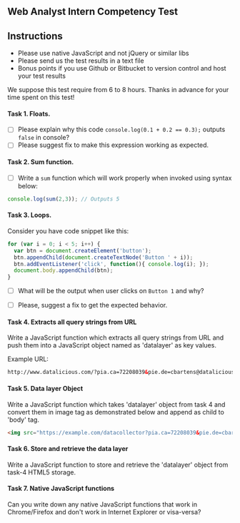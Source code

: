 ## Web Analyst Intern Competency Test

## Instructions

- Please use native JavaScript and not jQuery or similar libs
- Please send us the test results in a text file
- Bonus points if you use Github or Bitbucket to version control and host your test results

We suppose this test require from 6 to 8 hours. Thanks in advance for your time spent on this test! 

#### Task 1. Floats.

- [ ] Please explain why this code `console.log(0.1 + 0.2 == 0.3);` outputs `false` in console? 
- [ ] Please suggest fix to make this expression working as expected.

#### Task 2. Sum function.

- [ ] Write a `sum` function which will work properly when invoked using syntax below: 

```javascript
console.log(sum(2,3)); // Outputs 5 
``` 


#### Task 3. Loops.

Consider you have code snippet like this: 

```javascript
for (var i = 0; i < 5; i++) {
  var btn = document.createElement('button');
  btn.appendChild(document.createTextNode('Button ' + i));
  btn.addEventListener('click', function(){ console.log(i); });
  document.body.appendChild(btn);
}
```

- [ ] What will be the output when user clicks on `Button 1` and why? 
- [ ] Please, suggest a fix to get the expected behavior.


#### Task 4. Extracts all query strings from URL

Write a JavaScript function which extracts all query strings from URL and push them into a JavaScript object named as 'datalayer' as key values.

Example URL:

```html
http://www.datalicious.com/?pia.ca=72208039&pie.de=cbartens@datalicious.com&pin.gn=Christian&pin.fn=Bartens&pip.de=&oi.na=&ps.na=&pl.ci=&pl.re=&pl.co=&utm_source=purl&utm_medium=purl&utm_campaign=purl
```

#### Task 5. Data layer Object

Write a JavaScript function which takes 'datalayer' object from task 4 and convert them in image tag as demonstrated below and append as child to 'body' tag.

```html
<img src="https://example.com/datacollector?pia.ca=72208039&pie.de=cbartens@datalicious.com&pin.gn=Christian&pin.fn=Bartens">
```

#### Task 6. Store and retrieve the data layer

Write a JavaScript function to store and retrieve the 'datalayer' object from task-4 HTML5 storage.


#### Task 7. Native JavaScript functions

Can you write down any native JavaScript functions that work in Chrome/Firefox and don't work in Internet Explorer or visa-versa?



